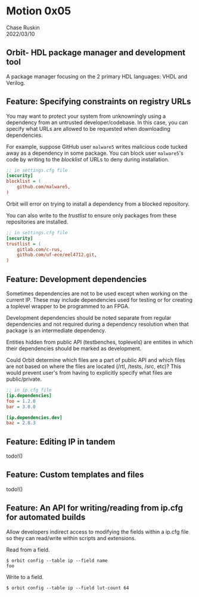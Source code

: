 # Motion 0x05
Chase Ruskin  
2022/03/10

## Orbit- HDL package manager and development tool

A package manager focusing on the 2 primary HDL languages: VHDL and Verilog.

<!-- 
## Feature: Handling monorepositories

There are a few examples of open-source monorepositories out there; maybe due to a lack of a good package manager/registry system.
-->
## Feature: Specifying constraints on registry URLs

You may want to protect your system from unknowningly using a dependency from an
untrusted developer/codebase. In this case, you can specify what URLs are allowed to be requested when downloading dependencies.

For example, suppose GitHub user `malware5` writes malicious code tucked away as a dependency in some package. You can block user `malware5`'s code by writing to the _blocklist_ of URLs to deny during installation.

``` ini
;; in settings.cfg file
[security]
blocklist = (
    github.com/malware5,
)
```

Orbit will error on trying to install a dependency from a blocked repository.

You can also write to the _trustlist_ to ensure only packages from these repositories are installed.

``` ini
;; in settings.cfg file
[security]
trustlist = (
    gitlab.com/c-rus,
    github.com/uf-ece/eel4712.git,
)
```

## Feature: Development dependencies

Sometimes dependencies are not to be used except when working on the current IP.
These may include dependencies used for testing or for creating a toplevel wrapper to be programmed to an FPGA.

Development dependencies should be noted separate from regular dependencies and not
required during a dependency resolution when that package is an intermediate dependency.

Entities hidden from public API (testbenches, toplevels) are entiites in which their dependencies should be marked as development. 

Could Orbit determine which files are a part of public API and which files are not based on where the files are located (/rtl, /tests, /src, etc)? This would prevent user's from having to explicitly specify what files are public/private.

``` ini
;; in ip.cfg file
[ip.dependencies]
foo = 1.2.0
bar = 3.0.0

[ip.dependencies.dev]
baz = 2.8.3
```
<!--
``` ini
;; in ip.dep file
[ven.lib.foo]
ver = 1.2.0
sum = "124ad0f"
dev = yes

[ven.lib.bar]
ver = 3.0.0
sum = "ae4352f"
dev = no
```
-->

## Feature: Editing IP in tandem

todo!()

## Feature: Custom templates and files

todo!()

## Feature: An API for writing/reading from ip.cfg for automated builds

Allow developers indirect access to modifying the fields within a ip.cfg file so they can read/write within scripts and extensions.

Read from a field.
```
$ orbit config --table ip --field name
foo
```

Write to a field.
```
$ orbit config --table ip --field lut-count 64
```
